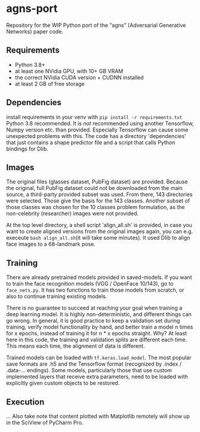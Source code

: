 # agns-port
Repository for the WIP Python port of the "agns" (Adversarial Generative Networks) paper code.

## Requirements
- Python 3.8+
- at least one NVidia GPU, with 10+ GB VRAM
- the correct NVidia CUDA version + CUDNN installed
- at least 2 GB of free storage

## Dependencies
install requirements in your venv with `pip install -r requirements.txt`
Python 3.8 recommended.
It is *not* recommended using another Tensorflow, Numpy version etc. than provided. Especially Tensorflow can cause
some unexpected problems with this.
The code has a directory 'dependencies' that just contains a shape predictor file and a script that calls Python
bindings for Dlib.

## Images
The original files (glasses dataset, PubFig dataset) are provided. Because the original, full PubFig dataset could
not be downloaded from the main source, a third-party provided subset was used. From there, 143 directories were
selected. Those give the basis for the 143 classes. Another subset of those classes was chosen for the 10 classes
problem formulation, as the non-celebrity (researcher) images were not provided.

At the top level directory, a shell script 'align_all.sh' is provided, in case you want to create aligned versions
from the original images again, you can e.g. execeute `bash align_all.sh`(it will take some minutes).
It used Dlib to align face images to a 68-landmark pose.

## Training
There are already pretrained models provided in saved-models. If you want to train the face recognition
models (VGG / OpenFace 10/143), go to `face_nets.py`. It has two functions to train those models
from scratch, or also to continue training existing models.

There is no guarantee to succeed at reaching your goal when training a deep learning model. It is
highly non-deterministic, and different things can go wrong. In general, it is good practice to
keep a validation set during training, verify model functionality by hand, and better train a
model n times for x epochs, instead of training it for n * x epochs straight. Why?
At least here in this code, the training and validation splits are different each time. This means
each time, the alignment of data is different. 

Trained models can be loaded with `tf.keras.load_model`. The most popular save formats are .h5 and
the Tensorflow format (recognized by .index / .data-... endings). Some models, particularly those
that use custom implemented layers that receive extra parameters, need to be loaded with explicitly
given custom objects to be restored.

## Execution

... Also take note that content plotted with Matplotlib remotely will show up in the SciView of
PyCharm Pro.
